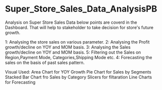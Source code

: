 # Super_Store_Sales_Data_AnalysisPB
Analysis on Super Store Sales Data below points are coverd in the Dashboard. That will help to stakeholder to take decision for store's future growth.

1: Analysing the store sales on various parameter. 
2: Analysing the Profit growth/decline on YOY and MOM basis.
3: Analysing the Sales growth/decline on YOY and MOM basis.
5: Filtering out the Sales on Region,Payment Mode, Categories,Shipping Mode etc.
4: Forecasting the sales on the basis of past sales pattern.


Visual Used: 
Area Chart for YOY Growth
Pie Chart for Sales by Segments
Stacked Bar Chart fro Sales by Category
Slicers for filtaration
Line Charts for Forecasting




